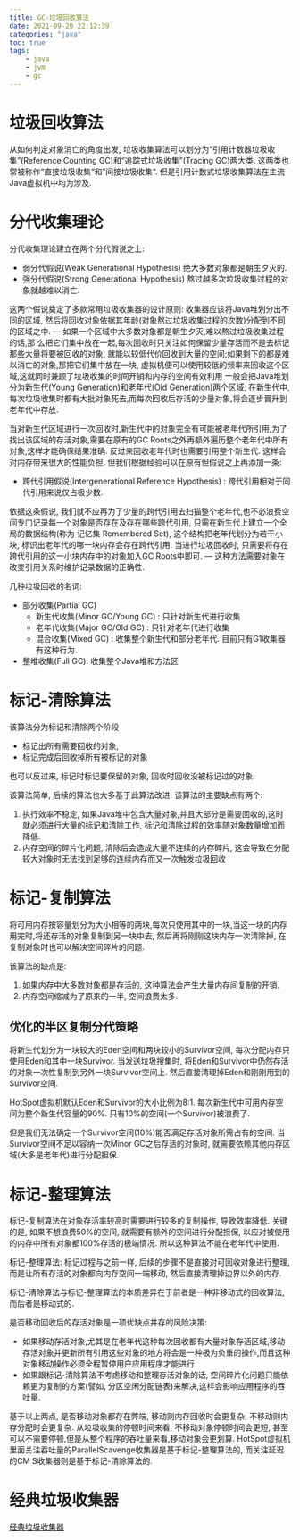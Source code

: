 ```yaml
---
title: GC-垃圾回收算法
date: 2021-09-20 22:12:39
categories: "java"
toc: true
tags: 
	- java
    - jvm
    - gc
---
```




# 垃圾回收算法

从如何判定对象消亡的角度出发, 垃圾收集算法可以划分为“引用计数器垃圾收集”(Reference Counting GC)和“追踪式垃圾收集”(Tracing GC)两大类. 这两类也常被称作“直接垃圾收集“和”间接垃圾收集“. 但是引用计数式垃圾收集算法在主流Java虚拟机中均为涉及.

# 分代收集理论

分代收集理论建立在两个分代假说之上:

- 弱分代假说(Weak Generational Hypothesis) 绝大多数对象都是朝生夕灭的.
- 强分代假说(Strong Generational Hypothesis) 熬过越多次垃圾收集过程的对象就越难以消亡.

这两个假说奠定了多款常用垃圾收集器的设计原则: 收集器应该将Java堆划分出不同的区域, 然后将回收对象依据其年龄(对象熬过垃圾收集过程的次数)分配到不同的区域之中. — 如果一个区域中大多数对象都是朝生夕灭,难以熬过垃圾收集过程的话,那
么把它们集中放在一起,每次回收时只关注如何保留少量存活而不是去标记那些大量将要被回收的对象, 就能以较低代价回收到大量的空间;如果剩下的都是难以消亡的对象,那把它们集中放在一块, 虚拟机便可以使用较低的频率来回收这个区域,这就同时兼顾了垃圾收集的时间开销和内存的空间有效利用
一般会把Java堆划分为新生代(Young Generation)和老年代(Old Generation)两个区域, 在新生代中,每次垃圾收集时都有大批对象死去,而每次回收后存活的少量对象,将会逐步晋升到老年代中存放.

当对新生代区域进行一次回收时,新生代中的对象完全有可能被老年代所引用,为了找出该区域的存活对象,需要在原有的GC Roots之外再额外遍历整个老年代中所有对象,这样才能确保结果准确. 反过来回收老年代时也需要引用整个新生代. 这样会对内存带来很大的性能负担. 但我们根据经验可以在原有但假说之上再添加一条:

- 跨代引用假说(Intergenerational Reference Hypothesis) : 跨代引用相对于同代引用来说仅占极少数.

依据这条假说, 我们就不应再为了少量的跨代引用去扫描整个老年代,也不必浪费空间专门记录每一个对象是否存在及存在哪些跨代引用, 只需在新生代上建立一个全局的数据结构(称为 记忆集 Remembered Set), 这个结构把老年代划分为若干小块, 标识出老年代的哪一块内存会存在跨代引用. 当进行垃圾回收时, 只需要将存在跨代引用的这一小块内存中的对象加入GC Roots中即可. — 这种方法需要对象在改变引用关系时维护记录数据的正确性.

几种垃圾回收的名词:

- 部分收集(Partial GC)
    - 新生代收集(Minor GC/Young GC) : 只针对新生代进行收集
    - 老年代收集(Major GC/Old GC) : 只针对老年代进行收集
    - 混合收集(Mixed GC) : 收集整个新生代和部分老年代. 目前只有G1收集器有这种行为.
- 整堆收集(Full GC): 收集整个Java堆和方法区

# 标记-清除算法

该算法分为标记和清除两个阶段

- 标记出所有需要回收的对象,
- 标记完成后回收掉所有被标记的对象

也可以反过来, 标记时标记要保留的对象, 回收时回收没被标记过的对象.

该算法简单, 后续的算法也大多基于此算法改进. 该算法的主要缺点有两个:

1. 执行效率不稳定, 如果Java堆中包含大量对象,并且大部分是需要回收的,这时就必须进行大量的标记和清除工作, 标记和清除过程的效率随对象数量增加而降低.
2. 内存空间的碎片化问题, 清除后会造成大量不连续的内存碎片, 这会导致在分配较大对象时无法找到足够的连续内存而又一次触发垃圾回收

# 标记-复制算法

将可用内存按容量划分为大小相等的两块,每次只使用其中的一块,当这一块的内存用完时,将还存活的对象复制到另一块中去, 然后再将刚刚这块内存一次清除掉, 在复制对象时也可以解决空间碎片的问题. 

该算法的缺点是:

1. 如果内存中大多数对象都是存活的, 这种算法会产生大量内存间复制的开销. 
2. 内存空间缩减为了原来的一半, 空间浪费太多.

## 优化的半区复制分代策略

将新生代划分为一块较大的Eden空间和两块较小的Survivor空间, 每次分配内存只使用Eden和其中一块Survivor. 当发送垃圾搜集时, 将Eden和Survivor中仍然存活的对象一次性复制到另外一块Survivor空间上. 然后直接清理掉Eden和刚刚用到的Survivor空间.

HotSpot虚拟机默认Eden和Survivor的大小比例为8:1. 每次新生代中可用内存空间为整个新生代容量的90%. 只有10%的空间(一个Survivor)被浪费了.

但是我们无法确定一个Survivor空间(10%)能否满足存活对象所需占有的空间. 当Survivor空间不足以容纳一次Minor GC之后存活的对象时, 就需要依赖其他内存区域(大多是老年代)进行分配担保.

# 标记-整理算法

标记-复制算法在对象存活率较高时需要进行较多的复制操作, 导致效率降低. 关键的是, 如果不想浪费50%的空间, 就需要有额外的空间进行分配担保, 以应对被使用的内存中所有对象都100%存活的极端情况. 所以这种算法不能在老年代中使用.

标记-整理算法: 标记过程与之前一样, 后续的步骤不是直接对可回收对象进行整理, 而是让所有存活的对象都向内存空间一端移动, 然后直接清理掉边界以外的内存.

标记-清除算法与标记-整理算法的本质差异在于前者是一种非移动式的回收算法, 而后者是移动式的.

是否移动回收后的存活对象是一项优缺点并存的风险决策:

- 如果移动存活对象,尤其是在老年代这种每次回收都有大量对象存活区域,移动存活对象并更新所有引用这些对象的地方将会是一种极为负重的操作,而且这种对象移动操作必须全程暂停用户应用程序才能进行
- 如果跟标记-清除算法不考虑移动和整理存活对象的话, 空间碎片化问题只能依赖更为复制的方案(譬如, 分区空闲分配链表)来解决,这样会影响应用程序的吞吐量.

基于以上两点, 是否移动对象都存在弊端, 移动则内存回收时会更复杂, 不移动则内存分配时会更复杂. 从垃圾收集的停顿时间来看, 不移动对象停顿时间会更短, 甚至可以不需要停顿,但是从整个程序的吞吐量来看,移动对象会更划算. HotSpot虚拟机里面关注吞吐量的ParallelScavenge收集器是基于标记-整理算法的, 而关注延迟的CM S收集器则是基于标记-清除算法的.

# 经典垃圾收集器

[经典垃圾收集器](./经典垃圾收集器.md)